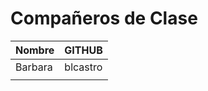 # Compañeros de Clase

|  Nombre| GITHUB |
|--------|--------|
|Barbara |blcastro|
|        |        |  
